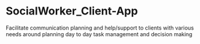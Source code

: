 # SocialWorker_Client-App
Facilitate communication planning and help/support to clients with various needs around planning day to day task management and decision making
